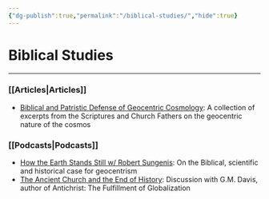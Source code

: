 ```yaml
---
{"dg-publish":true,"permalink":"/biblical-studies/","hide":true}
---
```



# Biblical Studies
---
### [[Articles\|Articles]]
- [Biblical and Patristic Defense of Geocentric Cosmology](https://thereversion.co/p/biblical-and-patristic-defense-of): A collection of excerpts from the Scriptures and Church Fathers on the geocentric nature of the cosmos

### [[Podcasts\|Podcasts]]
- [How the Earth Stands Still w/ Robert Sungenis](https://thereversion.co/p/how-the-earth-stands-still-w-robert): On the Biblical, scientific and historical case for geocentrism
- [The Ancient Church and the End of History](https://thereversion.co/p/the-ancient-church-and-the-end-of): Discussion with G.M. Davis, author of Antichrist: The Fulfillment of Globalization